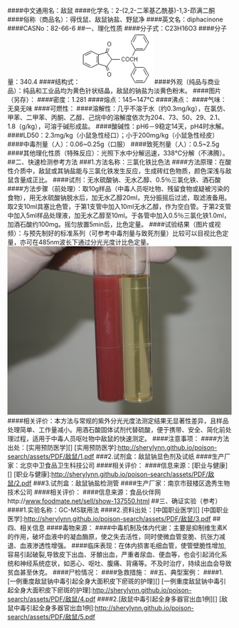 ####中文通用名：敌鼠
####化学名：2-(2,2-二苯基乙酰基)-1,3-茚满二酮
####俗称（商品名）：得伐鼠、敌鼠钠盐、野鼠净
####英文名：diphacinone
####CASNo：82-66-6
##一、理化性质
####分子式：C23H16O3
####分子量：340.4
####结构式：![结构式](./assets/duwu/敌鼠/@0结构式.gif)
####外观（纯品与商业品）：纯品和工业品均为黄色针状结晶，敌鼠的钠盐为淡黄色粉末。
####图片（另存）：
####密度：1.281
####熔点：145~147℃
####沸点：
####气味：无臭无味
####可燃性：
####溶解性：几乎不溶于水（约0.3mg/kg），在氯仿、甲苯、二甲苯、丙酮、乙醇、己烷中的溶解度依次为204、73、50、29、2.1、1.8（g/kg），可溶于碱形成盐。
####酸碱性：pH6－9稳定14天，pH4时水解。
####LD50：2.3mg/kg（小鼠急性经口）；小于200mg/kg（小鼠急性经皮）
####中毒剂量（人）：0.06~0.25g（口服）
####致死剂量（人）：0.5~2.5g
####其他理化性质（特殊反应）：光照下水中分解迅速，338℃分解（不沸腾）。
##二、快速检测参考方法
###1.方法名称：三氯化铁比色法
####方法原理：在酸性介质中，敌鼠或其钠盐能与三氯化铁发生反应，生成砖红色物质，颜色深浅与敌鼠含量成正比。
####试剂：无水硫酸钠、无水乙醇、0.5％三氯化铁、酒石酸
####方法步骤（前处理）：取10g样品（中毒人员呕吐物、残留食物或疑被污染的食物），用无水硫酸钠脱水后，加无水乙醇20ml，充分振摇后过滤，取滤液备用。取2支10ml具塞比色管，于第1支管中加入10ml无水乙醇，作为空白管。于第2支管中加入5ml样品处理液，加无水乙醇至10ml。于各管中加入0.5％三氯化铁1.0ml，加酒石酸约100mg。摇匀放置5min后，比色定量。
####试验结果（图片或视频）：与预先制好的标准系列（可参考中毒剂量与致死剂量）比较可以目视比色定量，亦可在485nm波长下通过分光光度计比色定量。![结果图片](./assets/duwu/敌鼠/@2结果图片.JPG)
####相关评价：本方法与常规的紫外分光光度法测定结果无显著性差异，且样品处理简单、工作量减小。用酒石酸固体试剂代替硫酸，便于携带、安全、简化前处理过程，适用于中毒人员呕吐物中敌鼠的快速测定。
####注意事项：
####方法出处：[实用预防医学][]
[实用预防医学]:http://sherylynn.github.io/poison-search/assets/PDF/敌鼠/1.pdf
###2.试剂盒：敌鼠钠显色剂及试纸
####生产厂家：北京中卫食品卫生科技公司
####相关评价：
####信息来源：[职业与健康][]
[职业与健康]:http://sherylynn.github.io/poison-search/assets/PDF/敌鼠/2.pdf
###3.试剂盒：敌鼠钠盐检测管
####生产厂家：南京市鼓楼区逸秀生物技术公司
####相关评价：
####信息来源：食品伙伴网http://www.foodmate.net/sell/show-137550.html
##三、确证实验（参考）
####1.实验名称：GC-MS联用法
####2.资料出处：[中国职业医学][]
[中国职业医学]:http://sherylynn.github.io/poison-search/assets/PDF/敌鼠/3.pdf
##四、相关信息
####毒物来源：
####中毒机制及体内代谢：主要是抑制维生素K的作用，破坏血液中的凝血酶原，使之失去活性，同时使微血管变脆、抗张力减退、血液渗透性增强。
####临床表现：在体内损害毛细血管，使管壁脆性增加,容易引起破裂,导致皮下出血、牙酿出血，严重者尿血、便血等，也会引起消化系统和神经系统症状，如恶心、呕吐、腹痛、背痛等。不及时治疗，持续出血会导致贫血甚至休克。
####尸检情况：
####急救措施：
##五、典型案例：
####1.[一例重度敌鼠钠中毒引起全身大面积皮下瘀斑的护理][]
[一例重度敌鼠钠中毒引起全身大面积皮下瘀斑的护理]:http://sherylynn.github.io/poison-search/assets/PDF/敌鼠/4.pdf
####2.[敌鼠中毒引起全身多器官出血1例][]
[敌鼠中毒引起全身多器官出血1例]:http://sherylynn.github.io/poison-search/assets/PDF/敌鼠/5.pdf
